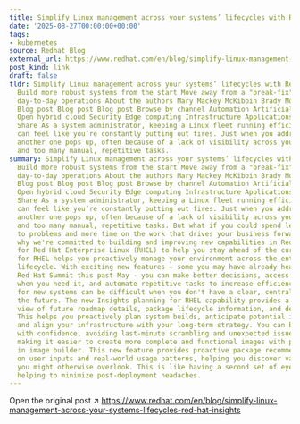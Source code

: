 ```yaml
---
title: Simplify Linux management across your systems’ lifecycles with Red Hat Insights
date: '2025-08-27T00:00:00+00:00'
tags:
- kubernetes
source: Redhat Blog
external_url: https://www.redhat.com/en/blog/simplify-linux-management-across-your-systems-lifecycles-red-hat-insights
post_kind: link
draft: false
tldr: Simplify Linux management across your systems’ lifecycles with Red Hat Insights
  Build more robust systems from the start Move away from a "break-fix" approach Simplify
  day-to-day operations About the authors Mary Mackey McKibbin Brady More like this
  Blog post Blog post Blog post Browse by channel Automation Artificial intelligence
  Open hybrid cloud Security Edge computing Infrastructure Applications Virtualization
  Share As a system administrator, keeping a Linux fleet running efficiently and securely
  can feel like you’re constantly putting out fires. Just when you address one issue,
  another one pops up, often because of a lack of visibility across your environment
  and too many manual, repetitive tasks.
summary: Simplify Linux management across your systems’ lifecycles with Red Hat Insights
  Build more robust systems from the start Move away from a "break-fix" approach Simplify
  day-to-day operations About the authors Mary Mackey McKibbin Brady More like this
  Blog post Blog post Blog post Browse by channel Automation Artificial intelligence
  Open hybrid cloud Security Edge computing Infrastructure Applications Virtualization
  Share As a system administrator, keeping a Linux fleet running efficiently and securely
  can feel like you’re constantly putting out fires. Just when you address one issue,
  another one pops up, often because of a lack of visibility across your environment
  and too many manual, repetitive tasks. But what if you could spend less time reacting
  to problems and more time on the work that drives your business forward? That's
  why we're committed to building and improving new capabilities in Red Hat Insights
  for Red Hat Enterprise Linux (RHEL) to help you stay ahead of the curve. Insights
  for RHEL helps you proactively manage your environment across the entire system
  lifecycle. With exciting new features – some you may have already heard about at
  Red Hat Summit this past May - you can make better decisions, access targeted information
  when you need it, and automate repetitive tasks to increase efficiency. Planning
  for new systems can be difficult when you don't have a clear, centralized view of
  the future. The new Insights planning for RHEL capability provides a centralized
  view of future roadmap details, package lifecycle information, and deprecations.
  This helps you proactively plan system builds, anticipate potential impacts of updates,
  and align your infrastructure with your long-term strategy. You can build new images
  with confidence, avoiding last-minute scrambling and unexpected issues. We're also
  making it easier to create more complete and functional images with package recommendations
  in image builder. This new feature provides proactive package recommendations based
  on user inputs and real-world usage patterns, helping you discover valuable components
  you might otherwise overlook. This is like having a second set of eyes on your work,
  helping to minimize post-deployment headaches.
---
```

Open the original post ↗ https://www.redhat.com/en/blog/simplify-linux-management-across-your-systems-lifecycles-red-hat-insights
